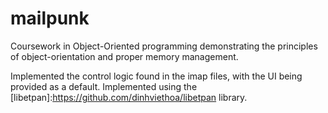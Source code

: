 # mailpunk

Coursework in Object-Oriented programming demonstrating the principles of object-orientation and proper memory management. 

Implemented the control logic found in the imap files, with the UI being provided as a default. Implemented using the [libetpan]:https://github.com/dinhviethoa/libetpan library. 

